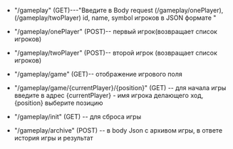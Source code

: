 - "/gameplay" (GET)---"Введите в Body request (/gameplay/onePlayer), (/gameplay/twoPlayer) id, name, symbol игроков в JSON формате "  

- "/gameplay/onePlayer" (POST)-- первый игрок(возвращает список игроков)

- "/gameplay/twoPlayer" (POST)-- второй игрок (возвращает список игроков)

- "/gameplay/game" (GET)-- отображение игрового поля

- "/gameplay/game/{currentPlayer}/{position}" (GET) -- для начала игры  введите в адрес {currentPlayer} - имя игрока делающего ход, {position} выберите позицию

- "/gameplay/init" (GET) -- для сброса игры 

- "/gameplay/archive" (POST) -- в body Json с архивом игры, в ответе история игры и результат